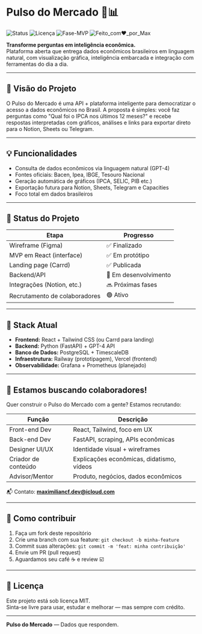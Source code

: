 # Pulso do Mercado 🧠📊

![Status](https://img.shields.io/badge/status-em%20desenvolvimento-blue)
![Licença](https://img.shields.io/badge/licença-MIT-green)
![Fase-MVP](https://img.shields.io/badge/fase-MVP%20em%20progresso-orange)
![Feito_com❤️_por_Max](https://img.shields.io/badge/feito%20com-%E2%9D%A4%EF%B8%8F%20por%20Max-blueviolet)

**Transforme perguntas em inteligência econômica.**  
Plataforma aberta que entrega dados econômicos brasileiros em linguagem natural, com visualização gráfica, inteligência embarcada e integração com ferramentas do dia a dia.

---

## 🚀 Visão do Projeto

O Pulso do Mercado é uma API + plataforma inteligente para democratizar o acesso a dados econômicos no Brasil. A proposta é simples: você faz perguntas como "Qual foi o IPCA nos últimos 12 meses?" e recebe respostas interpretadas com gráficos, análises e links para exportar direto para o Notion, Sheets ou Telegram.

---

## 💡 Funcionalidades

- Consulta de dados econômicos via linguagem natural (GPT-4)
- Fontes oficiais: Bacen, Ipea, IBGE, Tesouro Nacional
- Geração automática de gráficos (IPCA, SELIC, PIB etc.)
- Exportação futura para Notion, Sheets, Telegram e Capacities
- Foco total em dados brasileiros

---

## 🧪 Status do Projeto

| Etapa                        | Progresso     |
|-----------------------------|---------------|
| Wireframe (Figma)           | ✅ Finalizado |
| MVP em React (interface)    | ✅ Em protótipo |
| Landing page (Carrd)        | ✅ Publicada |
| Backend/API                 | 🔄 Em desenvolvimento |
| Integrações (Notion, etc.)  | 🔜 Próximas fases |
| Recrutamento de colaboradores | 🟢 Ativo |

---

## 🧩 Stack Atual

- **Frontend:** React + Tailwind CSS (ou Carrd para landing)
- **Backend:** Python (FastAPI) + GPT-4 API
- **Banco de Dados:** PostgreSQL + TimescaleDB
- **Infraestrutura:** Railway (prototipagem), Vercel (frontend)
- **Observabilidade:** Grafana + Prometheus (planejado)

---

## 🤝 Estamos buscando colaboradores!

Quer construir o Pulso do Mercado com a gente? Estamos recrutando:

| Função            | Descrição |
|------------------|-----------|
| Front-end Dev     | React, Tailwind, foco em UX |
| Back-end Dev      | FastAPI, scraping, APIs econômicas |
| Designer UI/UX    | Identidade visual + wireframes |
| Criador de conteúdo | Explicações econômicas, didatismo, vídeos |
| Advisor/Mentor    | Produto, negócios, dados econômicos |

📬 Contato: **maximiliancf.dev@icloud.com**

---

## 📌 Como contribuir

1. Faça um fork deste repositório
2. Crie uma branch com sua feature: `git checkout -b minha-feature`
3. Commit suas alterações: `git commit -m 'feat: minha contribuição'`
4. Envie um PR (pull request)
5. Aguardamos seu café ☕ e review ☑️

---

## 📄 Licença

Este projeto está sob licença MIT.  
Sinta-se livre para usar, estudar e melhorar — mas sempre com crédito.

---

**Pulso do Mercado** — Dados que respondem.
